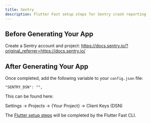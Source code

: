 ```yaml
---
title: Sentry
description: Flutter Fast setup steps for Sentry crash reporting
---
```

## Before Generating Your App
Create a Sentry account and project: https://docs.sentry.io/?original_referrer=https://docs.sentry.io/

## After Generating Your App
Once completed, add the following variable to your `config.json` file:
```
"SENTRY_DSN": "",
```
This can be found here:

Settings -> Projects -> {Your Project} -> Client Keys (DSN)

The [Flutter setup steps](https://docs.sentry.io/platforms/flutter/) will be completed by the Flutter Fast CLI.
